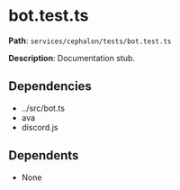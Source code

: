 # bot.test.ts

**Path**: `services/cephalon/tests/bot.test.ts`

**Description**: Documentation stub.

## Dependencies
- ../src/bot.ts
- ava
- discord.js

## Dependents
- None

